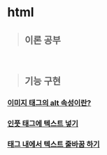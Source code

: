 # html

> ## 이론 공부 

<br />

> ## 기능 구현
### [이미지 태그의 alt 속성이란?](https://github.com/ka0824/html/blob/main/img_alt.md)
### [인풋 태그에 텍스트 넣기](https://github.com/ka0824/html/blob/main/put_text_input.md)
### [태그 내에서 텍스트 줄바꿈 하기](https://github.com/ka0824/html/blob/main/line_break.md)
